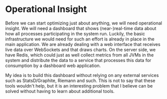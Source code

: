 # Operational Insight

Before we can start optimizing just about anything, we will need operational insight. We will need a dashboard that shows (near-)real-time data about how all processes participating in the system run. Luckily, the basic infrastructure we would need for such an effort is already in place in the main application. We are already dealing with a web interface that receives live data over WebSockets and that draws charts. On the server side, we have Redis, which could just as well collect metrics from all JVMs in the system and distribute the data to a service that processes this data for consumption by a dashboard web application.

My idea is to build this dashboard without relying on any external services such as StatsD/Graphite, Riemann and such. This is not to say that these tools wouldn't help, but it is an interesting problem that I believe can be solved without having to learn about additional tools.
